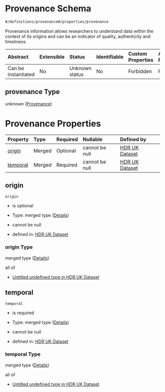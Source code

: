 # Provenance Schema

```txt
#/definitions/provenance#/properties/provenance
```

Provenance information allows researchers to understand data within the context of its origins and can be an indicator of quality, authenticity and timeliness.

| Abstract            | Extensible | Status         | Identifiable | Custom Properties | Additional Properties | Access Restrictions | Defined In                                                                                        |
| :------------------ | :--------- | :------------- | :----------- | :---------------- | :-------------------- | :------------------ | :------------------------------------------------------------------------------------------------ |
| Can be instantiated | No         | Unknown status | No           | Forbidden         | Forbidden             | none                | [dataset.schema.json*](../../../schema/dataset/latest/dataset.schema.json "open original schema") |

## provenance Type

unknown ([Provenance](dataset-properties-provenance.md))

# Provenance Properties

| Property              | Type   | Required | Nullable       | Defined by                                                                                                                                              |
| :-------------------- | :----- | :------- | :------------- | :------------------------------------------------------------------------------------------------------------------------------------------------------ |
| [origin](#origin)     | Merged | Optional | cannot be null | [HDR UK Dataset](dataset-definitions-provenance-properties-origin.md "#/definitions/provenance/origin#/definitions/provenance/properties/origin")       |
| [temporal](#temporal) | Merged | Required | cannot be null | [HDR UK Dataset](dataset-definitions-provenance-properties-temporal.md "#/definitions/provenance/temporal#/definitions/provenance/properties/temporal") |

## origin



`origin`

*   is optional

*   Type: merged type ([Details](dataset-definitions-provenance-properties-origin.md))

*   cannot be null

*   defined in: [HDR UK Dataset](dataset-definitions-provenance-properties-origin.md "#/definitions/provenance/origin#/definitions/provenance/properties/origin")

### origin Type

merged type ([Details](dataset-definitions-provenance-properties-origin.md))

all of

*   [Untitled undefined type in HDR UK Dataset](dataset-definitions-provenance-properties-origin-allof-0.md "check type definition")

## temporal



`temporal`

*   is required

*   Type: merged type ([Details](dataset-definitions-provenance-properties-temporal.md))

*   cannot be null

*   defined in: [HDR UK Dataset](dataset-definitions-provenance-properties-temporal.md "#/definitions/provenance/temporal#/definitions/provenance/properties/temporal")

### temporal Type

merged type ([Details](dataset-definitions-provenance-properties-temporal.md))

all of

*   [Untitled undefined type in HDR UK Dataset](dataset-definitions-provenance-properties-temporal-allof-0.md "check type definition")
